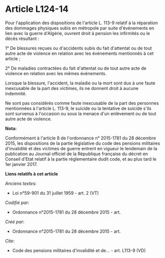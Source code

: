 # Article L124-14

Pour l'application des dispositions de l'article L. 113-9 relatif à la réparation des dommages physiques subis en métropole
par suite d'événements en lien avec la guerre d'Algérie, ouvrent droit à pension les infirmités ou le décès résultant :

1° De blessures reçues ou d'accidents subis du fait d'attentat ou de tout autre acte de violence en relation avec les
événements mentionnés à cet article ;

2° De maladies contractées du fait d'attentat ou de tout autre acte de violence en relation avec les mêmes événements.

Lorsque la blessure, l'accident, la maladie ou la mort sont dus à une faute inexcusable de la part des victimes, ils ne
donnent droit à aucune indemnité.

Ne sont pas considérés comme faute inexcusable de la part des personnes mentionnées à l'article L. 113-9, le suicide ou la
tentative de suicide s'ils sont survenus à l'occasion ou sous la menace d'un enlèvement ou de tout autre acte de violence.

**Nota:**

Conformément à l'article 8 de l'ordonnance n° 2015-1781 du 28 décembre 2015, les dispositions de la partie législative du
code des pensions militaires d'invalidité et des victimes de guerre entrent en vigueur le lendemain de la publication au
Journal officiel de la République française du décret en Conseil d'Etat relatif à la partie réglementaire dudit code, et au
plus tard le 1er janvier 2017.

**Liens relatifs à cet article**

_Anciens textes_:

  - Loi n°59-901 du 31 juillet 1959 - art. 2 (VT)

_Codifié par_:

  - Ordonnance n°2015-1781 du 28 décembre 2015 - art.

_Créé par_:

  - Ordonnance n°2015-1781 du 28 décembre 2015 - art.

_Cite_:

  - Code des pensions militaires d'invalidité et de... - art. L113-9 (VD)
